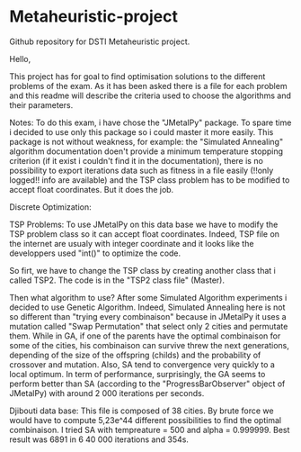 # Metaheuristic-project
Github repository for DSTI Metaheuristic project.

Hello,

This project has for goal to find optimisation solutions to the different problems of the exam. 
As it has been asked there is a file for each problem and this readme will describe the criteria used to choose the algorithms and their parameters.

Notes:
To do this exam, i have chose the "JMetalPy" package. To spare time i decided to use only this package so i could master it more easily. This package is not without weakness, for example: the "Simulated Annealing" algorithm documentation doen't provide a minimum temperature stopping criterion (if it exist i couldn't find it in the documentation), there is no possibility to export iterations data such as fitness in a file easily (!!only logged!! info are available) and the TSP class problem has to be modified to accept float coordinates.
But it does the job.

Discrete Optimization:

TSP Problems:
To use JMetalPy on this data base we have to modify the TSP problem class so it can accept float coordinates. Indeed, TSP file on the internet are usualy with integer coordinate and it looks like the developpers used "int()" to optimize the code.

So firt, we have to change the TSP class by creating another class that i called TSP2. The code is in the "TSP2 class file" (Master).

Then what algorithm to use? After some Simulated Algorithm experiments i decided to use Genetic Algorithm. Indeed, Simulated Annealing here is not so different than "trying every combinaison" because in JMetalPy it uses a mutation called "Swap Permutation" that select only 2 cities and permutate them. While in GA, if one of the parents have the optimal combinaison for some of the cities, his combinaison can survive threw the next generations, depending of the size of the offspring (childs) and the probability of crossover and mutation. Also, SA tend to convergence very quickly to a local optimum.
In term of performance, surprisingly, the GA seems to perform better than SA (according to the "ProgressBarObserver" object of JMetalPy) with around 2 000 iterations per seconds.


Djibouti data base:
This file is composed of 38 cities. By brute force we would have to compute 5,23e^44 different possibilities to find the optimal combinaison. I tried SA with tempreature = 500 and alpha = 0.999999. Best result was 6891 in 6 40 000 iterations and 354s.

